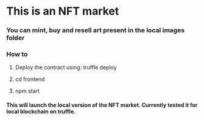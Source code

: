 # This is an NFT market

### You can mint, buy and resell art present in the local images folder


### How to

1. Deploy the contract using: truffle deploy

2.  cd frontend

3.  npm start

#### This will launch the local version of the NFT market. Currently tested it for local blockchain on truffle.